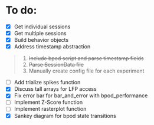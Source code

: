 # To do:

- [x] Get individual sessions
- [x] Get multiple sessions
- [x] Build behavior objects
- [x] Address timestamp abstraction
> 1. ~~Include bpod script and parse timestamp fields~~
> 2. ~~Parse SessionData file~~
> 3. Manually create config file for each experiment
- [ ] Add trialize spikes function
- [x] Discuss tall arrays for LFP access
- [x] Fix error bar for bar_and_error with bpod_performance
- [ ] Implement Z-Score function
- [ ] Implement rasterplot function
- [x] Sankey diagram for bpod state transitions